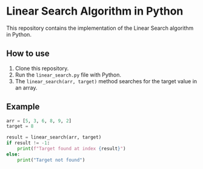 # Linear Search Algorithm in Python

This repository contains the implementation of the Linear Search algorithm in Python.

## How to use

1. Clone this repository.
2. Run the `linear_search.py` file with Python.
3. The `linear_search(arr, target)` method searches for the target value in an array.

## Example

```python
arr = [5, 3, 6, 8, 9, 2]
target = 8

result = linear_search(arr, target)
if result != -1:
    print(f"Target found at index {result}")
else:
    print("Target not found")